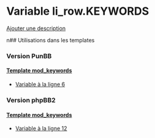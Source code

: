# Variable li_row.KEYWORDS
[Ajouter une description](https://fa-tvars.appspot.com/li_row.KEYWORDS)

n## Utilisations dans les templates

### Version PunBB

#### [Template mod_keywords](punbb/mod_keywords.md)
* [Variable à la ligne 6](../punbb/mod_keywords.tpl#L6)

### Version phpBB2

#### [Template mod_keywords](subsilver/mod_keywords.md)
* [Variable à la ligne 12](../subsilver/mod_keywords.tpl#L12)